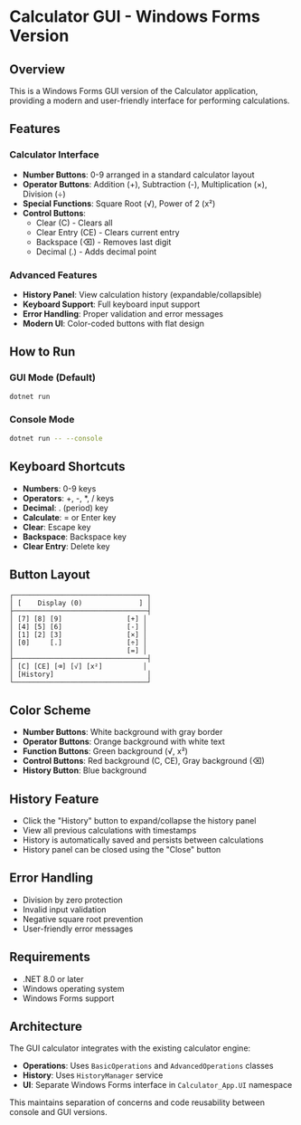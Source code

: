 # Calculator GUI - Windows Forms Version

## Overview
This is a Windows Forms GUI version of the Calculator application, providing a modern and user-friendly interface for performing calculations.

## Features

### Calculator Interface
- **Number Buttons**: 0-9 arranged in a standard calculator layout
- **Operator Buttons**: Addition (+), Subtraction (-), Multiplication (×), Division (÷)
- **Special Functions**: Square Root (√), Power of 2 (x²)
- **Control Buttons**: 
  - Clear (C) - Clears all
  - Clear Entry (CE) - Clears current entry
  - Backspace (⌫) - Removes last digit
  - Decimal (.) - Adds decimal point

### Advanced Features
- **History Panel**: View calculation history (expandable/collapsible)
- **Keyboard Support**: Full keyboard input support
- **Error Handling**: Proper validation and error messages
- **Modern UI**: Color-coded buttons with flat design

## How to Run

### GUI Mode (Default)
```bash
dotnet run
```

### Console Mode
```bash
dotnet run -- --console
```

## Keyboard Shortcuts
- **Numbers**: 0-9 keys
- **Operators**: +, -, *, / keys
- **Decimal**: . (period) key
- **Calculate**: = or Enter key
- **Clear**: Escape key
- **Backspace**: Backspace key
- **Clear Entry**: Delete key

## Button Layout
```
┌─────────────────────────────────┐
│ [    Display (0)              ] │
├─────────────────────────────────┤
│ [7] [8] [9]                [+] │
│ [4] [5] [6]                [-] │
│ [1] [2] [3]                [×] │
│ [0]     [.]                [÷] │
│                            [=] │
├─────────────────────────────────┤
│ [C] [CE] [⌫] [√] [x²]          │
│ [History]                       │
└─────────────────────────────────┘
```

## Color Scheme
- **Number Buttons**: White background with gray border
- **Operator Buttons**: Orange background with white text
- **Function Buttons**: Green background (√, x²)
- **Control Buttons**: Red background (C, CE), Gray background (⌫)
- **History Button**: Blue background

## History Feature
- Click the "History" button to expand/collapse the history panel
- View all previous calculations with timestamps
- History is automatically saved and persists between calculations
- History panel can be closed using the "Close" button

## Error Handling
- Division by zero protection
- Invalid input validation
- Negative square root prevention
- User-friendly error messages

## Requirements
- .NET 8.0 or later
- Windows operating system
- Windows Forms support

## Architecture
The GUI calculator integrates with the existing calculator engine:
- **Operations**: Uses `BasicOperations` and `AdvancedOperations` classes
- **History**: Uses `HistoryManager` service
- **UI**: Separate Windows Forms interface in `Calculator_App.UI` namespace

This maintains separation of concerns and code reusability between console and GUI versions.
